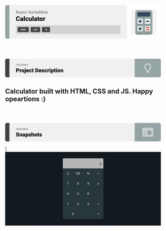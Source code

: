 <img src="./readme/title1.svg"/>

<br><br>

<!-- project philosophy -->
<img src="./readme/title2.svg"/>

## Calculator built with HTML, CSS and JS. Happy opeartions :)

<br><br>

<!-- Prototyping -->
<img src="./readme/title3.svg"/>

| ![Landing](./readme/demo.jpg)
